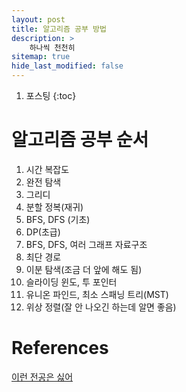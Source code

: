```yaml
---
layout: post
title: 알고리즘 공부 방법
description: >
    하나씩 천천히
sitemap: true
hide_last_modified: false
---
```

1. 포스팅
{:toc}

# 알고리즘 공부 순서
1. 시간 복잡도
2. 완전 탐색
3. 그리디
4. 분할 정복(재귀)
5. BFS, DFS (기초)
6. DP(초급)
7. BFS, DFS, 여러 그래프 자료구조
8. 최단 경로
9. 이분 탐색(조금 더 앞에 해도 됨)
10. 슬라이딩 윈도, 투 포인터
11. 유니온 파인드, 최소 스패닝 트리(MST)
12. 위상 정렬(잘 안 나오긴 하는데 알면 좋음)


# References
[이런 전공은 싫어](https://openingsound.tistory.com/117)